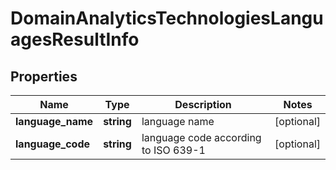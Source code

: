 # DomainAnalyticsTechnologiesLanguagesResultInfo

## Properties

| Name | Type | Description | Notes |
|------------ | ------------- | ------------- | -------------|
**language_name** | **string** | language name |[optional]|
**language_code** | **string** | language code according to ISO 639-1 |[optional]|